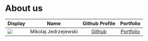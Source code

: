 # About us

Display |         Name         |             Github Profile             | Portfolio 
--------|:--------------------:|:--------------------------------------:|:---------:
![](https://via.placeholder.com/100.png?text=Photo) | Mikolaj Jedrzejewski | [Github](https://github.com/mikolajed) | [Portfolio](docs/team/johndoe.md)